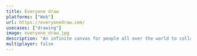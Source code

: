 ```yaml
---
title: Everyone draw
platforms: ["Web"]
url: https://everyonedraw.com/
usecases: ["drawing"]
image: everyone_draw.jpg
description: "An infinite canvas for people all over the world to collaborate on pixel art."
multiplayer: false
---
```


